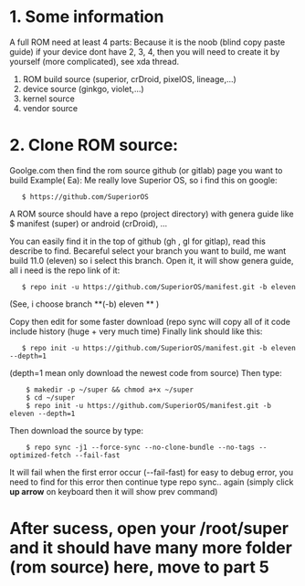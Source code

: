 # 1. Some information

A full ROM need at least 4 parts:
Because it is the noob (blind copy paste guide) if your device dont have 2, 3, 4, then you will need
to create it by yourself (more complicated), see xda thread. 

  1. ROM build source (superior, crDroid, pixelOS, lineage,...)
  2. device source (ginkgo, violet,...)
  3. kernel source
  4. vendor source
  
# 2. Clone ROM source:

Goolge.com then find the rom source github (or gitlab) page you want to build
Example( Ea): Me really love Superior OS, so i find this on google:

       $ https://github.com/SuperiorOS
  
A ROM source should have a repo (project directory) with genera guide like
       $ manifest (super) or android (crDroid), ...
  
You can easily find it in the top of github (gh , gl for gitlap), read this describe to find.
Becareful select your branch you want to build, me want build 11.0 (eleven) so i select this branch.
Open it, it will show genera guide, all i need is the repo link of it:
  
       $ repo init -u https://github.com/SuperiorOS/manifest.git -b eleven
  
(See, i choose branch **(-b) eleven ** )

Copy then edit for some faster download (repo sync will copy all of it code include history (huge + very much time)
Finally link should like this:
  
       $ repo init -u https://github.com/SuperiorOS/manifest.git -b eleven --depth=1

(depth=1 mean only download the newest code from source)
Then type:
  
        $ makedir -p ~/super && chmod a+x ~/super
        $ cd ~/super
        $ repo init -u https://github.com/SuperiorOS/manifest.git -b eleven --depth=1 
 
Then download the source by type:
  
        $ repo sync -j1 --force-sync --no-clone-bundle --no-tags --optimized-fetch --fail-fast
  
It will fail when the first error occur (--fail-fast) for easy to debug error,
you need to find for this error then continue type repo sync.. again
(simply click **up arrow** on keyboard then it will show prev command)

# After sucess, open your /root/super and it should have many more folder (rom source) here, move to part 5
  

  
